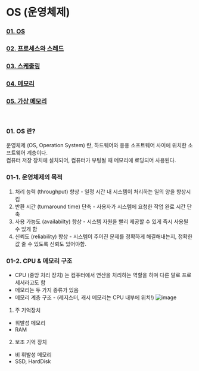 # OS (운영체제)

### [01. OS](github.com/0isohee/CS/OS/blob/main/README.md?plain=1#L10)
### [02. 프로세스와 스레드](github.com/<organization>/<repository>/blob/<CS>/<OS>/README.md?plain=1#L5)
### [03. 스케줄링](github.com/<organization>/<repository>/blob/<CS>/<OS>/README.md?plain=1#L5)
### [04. 메모리](github.com/<organization>/<repository>/blob/<CS>/<OS>/README.md?plain=1#L5)
### [05. 가상 메모리](github.com/<organization>/<repository>/blob/<CS>/<OS>/README.md?plain=1#L5)
<br/>

### 01. OS 란?
운영체제 (OS, Operation System) 란, 하드웨어와 응용 소프트웨어 사이에 위치한 소프트웨어 계층이다. <br/>
컴퓨터 저장 장치에 설치되어, 컴퓨터가 부팅될 때 메모리에 로딩되어 사용된다.<br/>

### 01-1. 운영체제의 목적
1. 처리 능력 (throughput) 향상 - 일정 시간 내 시스템이 처리하는 일의 양을 향상시킴
2. 반환 시간 (turnaround time) 단축 - 사용자가 시스템에 요청한 작업 완료 시간 단축
3. 사용 가능도 (availabilty) 향상 - 시스템 자원을 빨리 제공할 수 있게 즉시 사용될 수 있게 함
4. 신뢰도 (reliability) 향상 - 시스템이 주어진 문제를 정확하게 해결해내는지, 정확한 값 줄 수 있도록 신뢰도 있어야함.

### 01-2. CPU & 메모리 구조
* CPU (중앙 처리 장치) 는 컴퓨터에서 연산을 처리하는 역할을 하며 다른 말로 프로세서라고도 함
* 메모리는 두 가지 종류가 있음
* 메모리 계층 구조 - (레지스터, 캐시 메모리는 CPU 내부에 위치!)
![image](https://github.com/user-attachments/assets/50141118-548a-4c6b-967f-ece381040171)

1) 주 기억장치
- 휘발성 메모리
- RAM
2) 보조 기억 장치
- 비 휘발성 메모리
- SSD, HardDisk

